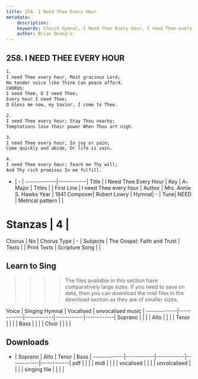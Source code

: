 ```yaml
---
title: 258. I Need Thee Every Hour
metadata:
    description: 
    keywords: Church Hymnal, I Need Thee Every Hour, I need Thee every hour, 
    author: Brian Onang'o
---
```



## 258. I NEED THEE EVERY HOUR

```txt
1.
I need Thee every hour, Most gracious Lord;
No tender voice like Thine Can peace afford.
CHORUS:
I need Thee, O I need Thee;
Every hour I need Thee;
O bless me now, my Savior, I come to Thee.

2.
I need Thee every hour; Stay Thou nearby;
Temptations lose their power When Thou art nigh.

3.
I need Thee every hour, In joy or pain;
Come quickly and abide, Or life is vain.

4.
I need Thee every hour; Teach me Thy will;
And Thy rich promises In me fulfill.

```

- |   -  |
-------------|------------|
Title | I Need Thee Every Hour |
Key | A♭ Major |
Titles |  |
First Line | I need Thee every hour |
Author | Mrs. Annie S. Hawks
Year | 1941
Composer| Robert Lowry |
Hymnal|  - |
Tune| NEED |
Metrical pattern | |
# Stanzas | 4 |
Chorus | No |
Chorus Type | - |
Subjects | The Gospel: Faith and Trust |
Texts |  |
Print Texts | 
Scripture Song |  |
  
## Learn to Sing

>>>> The files available in this section have comparatively large sizes. If you need to save on data, then you can download the midi files in the download section as they are of smaller sizes.

Voice |  Singing Hymnal | Vocalised | unvocalised music |
-------------|------------|------------|------------|------------|
Soprano | | | |
Alto | | | |
Tenor | | | |
Bass | | | |
Choir | | | |

## Downloads

- |  Soprano | Alto | Tenor | Bass |
-------------|------------|------------|------------|------------|
pdf | | | |
midi | | | |
vocalised | | | |
unvolcalised | | | |
singing file | | | |
  